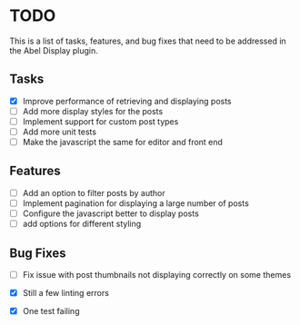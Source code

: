 # TODO

This is a list of tasks, features, and bug fixes that need to be addressed in the Abel Display plugin.

## Tasks

- [x] Improve performance of retrieving and displaying posts
- [ ] Add more display styles for the posts
- [ ] Implement support for custom post types
- [ ] Add more unit tests
- [ ] Make the javascript the same for editor and front end

## Features

- [ ] Add an option to filter posts by author
- [ ] Implement pagination for displaying a large number of posts
- [ ] Configure the javascript better to display posts
- [ ] add options for different styling

## Bug Fixes

- [ ] Fix issue with post thumbnails not displaying correctly on some themes
- [x] Still a few linting errors
- [x] One test failing

